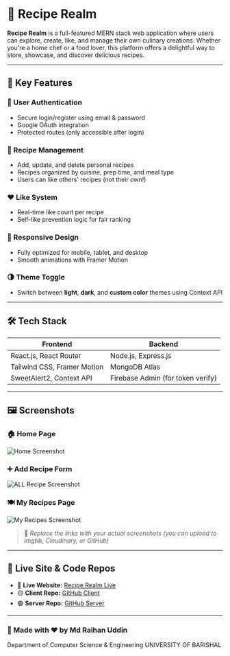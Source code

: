 # 🍲 Recipe Realm

**Recipe Realm** is a full-featured MERN stack web application where users can explore, create, like, and manage their own culinary creations. Whether you're a home chef or a food lover, this platform offers a delightful way to store, showcase, and discover delicious recipes.

---

## 🚀 Key Features

### 🔐 User Authentication
- Secure login/register using email & password  
- Google OAuth integration  
- Protected routes (only accessible after login)  

### 📸 Recipe Management
- Add, update, and delete personal recipes  
- Recipes organized by cuisine, prep time, and meal type  
- Users can like others' recipes (not their own!)  

### ❤️ Like System
- Real-time like count per recipe  
- Self-like prevention logic for fair ranking  

### 🎨 Responsive Design
- Fully optimized for mobile, tablet, and desktop  
- Smooth animations with Framer Motion  

### 🌗 Theme Toggle
- Switch between **light**, **dark**, and **custom color** themes using Context API  

---

## 🛠️ Tech Stack

| Frontend                        | Backend                          |
|--------------------------------|----------------------------------|
| React.js, React Router         | Node.js, Express.js              |
| Tailwind CSS, Framer Motion    | MongoDB Atlas                    |
| SweetAlert2, Context API       | Firebase Admin (for token verify)|

---

## 🖼️ Screenshots

### 🏠 Home Page  
![Home Screenshot]([https://your-image-link-1.com](https://i.ibb.co/3y3QQJzL/Screenshot-2025-06-26-111735.png))

### ➕ Add Recipe Form  
![ALL Recipe Screenshot]([https://your-image-link-2.com](https://i.ibb.co/qMFp8KvY/Screenshot-2025-06-26-111803.png))

### 🍽️ My Recipes Page  
![My Recipes Screenshot](https://your-image-link-3.comhttps://i.ibb.co/N6sTShVb/Screenshot-2025-06-26-111835.png)

> 📌 _Replace the links with your actual screenshots (you can upload to imgbb, Cloudinary, or GitHub)_

---

## 🔗 Live Site & Code Repos

- 🔴 **Live Website:** [Recipe Realm Live]([https://your-live-site-link.com](https://recipe-realm-4ea1f.web.app/))  
- 🟡 **Client Repo:** [GitHub Client](https://github.com/yourusername/recipe-realm-client)  
- 🟢 **Server Repo:** [GitHub Server](https://github.com/yourusername/recipe-realm-server)

---

### 🙌 Made with ❤️ by Md Raihan Uddin
Department of Computer Science & Engineering
UNIVERSITY OF BARISHAL
